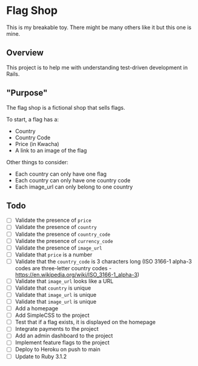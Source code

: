 # Flag Shop

This is my breakable toy. There might be many others like it but this one is mine.

## Overview

This project is to help me with understanding test-driven development in Rails.

## "Purpose"

The flag shop is a fictional shop that sells flags.

To start, a flag has a:

- Country
- Country Code
- Price (in Kwacha)
- A link to an image of the flag

Other things to consider:

- Each country can only have one flag
- Each country can only have one country code
- Each image_url can only belong to one country

## Todo

- [ ] Validate the presence of `price`
- [ ] Validate the presence of `country`
- [ ] Validate the presence of `country_code`
- [ ] Validate the presence of `currency_code`
- [ ] Validate the presence of `image_url`
- [ ] Validate that `price` is a number
- [ ] Validate that the `country_code` is 3 characters long (ISO 3166-1 alpha-3 codes are three-letter country codes - https://en.wikipedia.org/wiki/ISO_3166-1_alpha-3)
- [ ] Validate that `image_url` looks like a URL
- [ ] Validate that `country` is unique
- [ ] Validate that `image_url` is unique
- [ ] Validate that `image_url` is unique
- [ ] Add a homepage
- [ ] Add SimpleCSS to the project
- [ ] Test that if a flag exists, it is displayed on the homepage
- [ ] Integrate payments to the project
- [ ] Add an admin dashboard to the project
- [ ] Implement feature flags to the project
- [ ] Deploy to Heroku on push to main
- [ ] Update to Ruby 3.1.2
